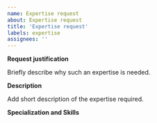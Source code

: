 ```yaml
---
name: Expertise request
about: Expertise request
title: 'Expertise request'
labels: expertise
assignees: ''
---
```


**Request justification**

Briefly describe why such an expertise is needed.

**Description**

Add short description of the expertise required.

**Specialization and Skills**
